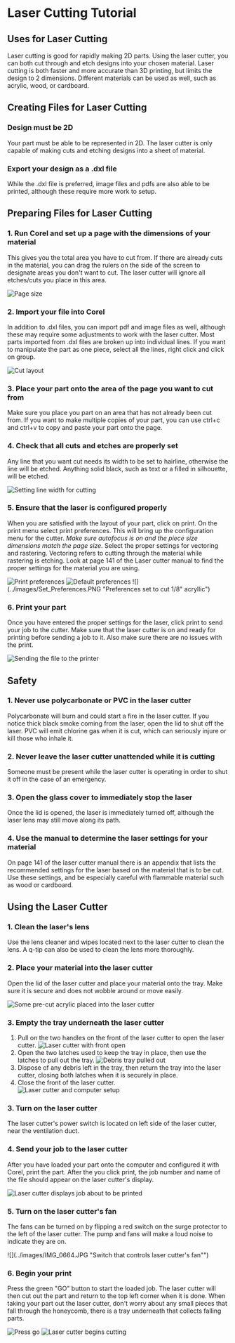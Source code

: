 # Laser Cutting Tutorial
## Uses for Laser Cutting
Laser cutting is good for rapidly making 2D parts. Using the laser cutter, you can both cut through and etch designs into your chosen material. Laser cutting is both faster and more accurate than 3D printing, but limits the design to 2 dimensions. Different materials can be used as well, such as acrylic, wood, or cardboard.
## Creating Files for Laser Cutting
### Design must be 2D
Your part must be able to be represented in 2D. The laser cutter is only capable of making cuts and etching designs into a sheet of material.
### Export your design as a .dxl file
While the .dxl file is preferred, image files and pdfs are also able to be printed, although these require more work to setup.
## Preparing Files for Laser Cutting
### 1. Run Corel and set up a page with the dimensions of your material
This gives you the total area you have to cut from. If there are already cuts in the material, you can drag the rulers on the side of the screen to designate areas you don't want to cut. The laser cutter will ignore all etches/cuts you place in this area.


![](../images/Page_Size.PNG "Page size")
### 2. Import your file into Corel
In addition to .dxl files, you can import pdf and image files as well, although these may require some adjustments to work with the laser cutter. Most parts imported from .dxl files are broken up into individual lines. If you want to manipulate the part as one piece, select all the lines, right click and click on group.


![](../images/Layout.PNG "Cut layout")
### 3. Place your part onto the area of the page you want to cut from
Make sure you place you part on an area that has not already been cut from. If you want to make multiple copies of your part, you can use ctrl+c and ctrl+v to copy and paste your part onto the page.

### 4. Check that all cuts and etches are properly set
Any line that you want cut needs its width to be set to hairline, otherwise the line will be etched. Anything solid black, such as text or a filled in silhouette, will be etched.


![](../images/Line_WidthC.PNG "Setting line width for cutting")

### 5. Ensure that the laser is configured properly
When you are satisfied with the layout of your part, click on print. On the print menu select print preferences. This will bring up the configuration menu for the cutter. *Make sure autofocus is on and the piece size dimensions match the page size.* Select the proper settings for vectoring and rastering. Vectoring refers to cutting through the material while rastering is etching. Look at page 141 of the Laser cutter manual to find the proper settings for the material you are using.


![](../images/PrintscreenC.PNG "Print preferences")
![](../images/Preferences.PNG "Default preferences")
![](../images/Set_Preferences.PNG "Preferences set to cut 1/8" acryllic")


### 6. Print your part
Once you have entered the proper settings for the laser, click print to send your job to the cutter. Make sure that the laser cutter is on and ready for printing before sending a job to it. Also make sure there are no issues with the print.


![](../images/Print.PNG "Sending the file to the printer")
## Safety
### 1. Never use polycarbonate or PVC in the laser cutter
Polycarbonate will burn and could start a fire in the laser cutter. If you notice thick black smoke coming from the laser, open the lid to shut off the laser. PVC will emit chlorine gas when it is cut, which can seriously injure or kill those who inhale it.
### 2. Never leave the laser cutter unattended while it is cutting
Someone must be present while the laser cutter is operating in order to shut it off in the case of an emergency.
### 3. Open the glass cover to immediately stop the laser
Once the lid is opened, the laser is immediately turned off, although the laser lens may still move along its path.
### 4. Use the manual to determine the laser settings for your material
On page 141 of the laser cutter manual there is an appendix that lists the recommended settings for the laser based on the material that is to be cut. Use these settings, and be especially careful with flammable material such as wood or cardboard.
## Using the Laser Cutter
### 1. Clean the laser's lens
Use the lens cleaner and wipes located next to the laser cutter to clean the lens. A q-tip can also be used to clean the lens more thoroughly.
### 2. Place your material into the laser cutter
Open the lid of the laser cutter and place your material onto the tray. Make sure it is secure and does not wobble around or move easily.


![](../images/IMG_0660.JPG "Some pre-cut acrylic placed into the laser cutter")
### 3. Empty the tray underneath the laser cutter
1. Pull on the two handles on the front of the laser cutter to open the laser cutter.
![](../images/IMG_0620.JPG "Laser cutter with front open")
2. Open the two latches used to keep the tray in place, then use the latches to pull out the tray.
![](../images/IMG_0638.JPG "Debris tray pulled out")
3. Dispose of any debris left in the tray, then return the tray into the laser cutter, closing both latches when it is securely in place.
4. Close the front of the laser cutter.        
![](../images/IMG_0617.JPG "Laser cutter and computer setup")

### 3. Turn on the laser cutter
The laser cutter's power switch is located on left side of the laser cutter, near the ventilation duct.
### 4. Send your job to the laser cutter
After you have loaded your part onto the computer and configured it with Corel, print the part. After the you click print, the job number and name of the file should appear on the laser cutter's display.


![](../images/IMG_0665.JPG "Laser cutter displays job about to be printed")
### 5. Turn on the laser cutter's fan
The fans can be turned on by flipping a red switch on the surge protector to the left of the laser cutter. The pump and fans will make a loud noise to indicate they are on.


![](../images/IMG_0664.JPG "Switch that controls laser cutter's fan"")
### 6. Begin your print
Press the green "GO" button to start the loaded job. The laser cutter will then cut out the part and return to the top left corner when it is done. When taking your part out the laser cutter, don't worry about any small pieces that fall through the honeycomb, there is a tray underneath that collects falling parts.


![](../images/IMG_0666.JPG "Press go")
![](../images/IMG_0677.JPG "Laser cutter begins cutting")
